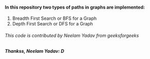 #### In this repository two types of paths in graphs are implemented:

1. Breadth First Search or BFS for a Graph
2. Depth First Search or DFS for a Graph


###### This code is contributed by Neelam Yadav from geeksforgeeks
##### Thankss, Neelam Yadav: D